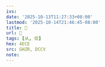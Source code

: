 ```yaml
---
ivs:
date: '2025-10-13T11:27:33+08:00'
lastmod: '2025-10-14T21:46:45-08:00'
title: 󰘘
url: 󰘘
tags: [从, 從]
hex: 4ECE
src: GHZR, DCCV
note:
---
```

